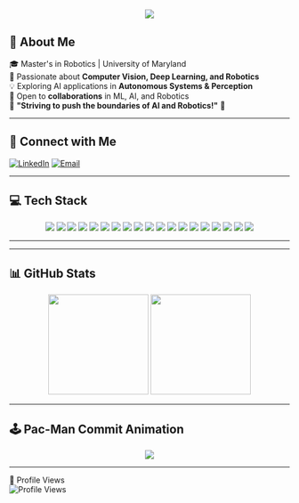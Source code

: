 <div align="center">

<h1>
  <img src="https://readme-typing-svg.herokuapp.com?font=Fira+Code&size=28&pause=1000&color=F75C7E&center=true&vCenter=true&width=600&lines=Hi+There!+👋;I'm+Ashutosh+Reddy!" />
</h1>

</div>

## 🚀 About Me  
🎓 Master's in Robotics | University of Maryland  
🤖 Passionate about **Computer Vision, Deep Learning, and Robotics**  
💡 Exploring AI applications in **Autonomous Systems & Perception**  
🤝 Open to **collaborations** in ML, AI, and Robotics  
🚀 **"Striving to push the boundaries of AI and Robotics!"** 🚀  

---

## 🔗 Connect with Me  
[![LinkedIn](https://img.shields.io/badge/LinkedIn-%230077B5.svg?style=for-the-badge&logo=linkedin&logoColor=white)](https://www.linkedin.com/in/ashutosh-reddy-atimyala/) 
[![Email](https://img.shields.io/badge/Gmail-%23D14836.svg?style=for-the-badge&logo=gmail&logoColor=white)](mailto:ashutoshreddy.1510@gmail.com)

---

## 💻 Tech Stack  
<p align="center">
  <!-- Programming Languages -->
  <img src="https://img.shields.io/badge/Python-3670A0?style=for-the-badge&logo=python&logoColor=ffdd54" />
  <img src="https://img.shields.io/badge/C++-%2300599C.svg?style=for-the-badge&logo=c%2B%2B&logoColor=white" />
  <img src="https://img.shields.io/badge/C-%2300599C.svg?style=for-the-badge&logo=c&logoColor=white" />
  
  <!-- Machine Learning & Deep Learning -->
  <img src="https://img.shields.io/badge/TensorFlow-%23FF6F00.svg?style=for-the-badge&logo=TensorFlow&logoColor=white" />
  <img src="https://img.shields.io/badge/PyTorch-%23EE4C2C.svg?style=for-the-badge&logo=PyTorch&logoColor=white" />
  <img src="https://img.shields.io/badge/OpenCV-%23white.svg?style=for-the-badge&logo=opencv&logoColor=black" />
  <img src="https://img.shields.io/badge/Scikit_Learn-F7931E?style=for-the-badge&logo=scikit-learn&logoColor=white" />
  <img src="https://img.shields.io/badge/Numpy-013243?style=for-the-badge&logo=numpy&logoColor=white" />
  <img src="https://img.shields.io/badge/Pandas-150458?style=for-the-badge&logo=pandas&logoColor=white" />

  <!-- Cloud & DevOps -->
  <img src="https://img.shields.io/badge/GoogleCloud-%234285F4.svg?style=for-the-badge&logo=google-cloud&logoColor=white" />
  <img src="https://img.shields.io/badge/AWS-%23FF9900.svg?style=for-the-badge&logo=amazon-aws&logoColor=white" />
  <img src="https://img.shields.io/badge/Oracle%20Cloud-%23F00000.svg?style=for-the-badge&logo=oracle&logoColor=white" />
  
  <!-- Robotics & Hardware -->
  <img src="https://img.shields.io/badge/ROS-%230A0FF9.svg?style=for-the-badge&logo=ros&logoColor=white" />
  <img src="https://img.shields.io/badge/Arduino-00979D?style=for-the-badge&logo=Arduino&logoColor=white" />
  <img src="https://img.shields.io/badge/RaspberryPi-C51A4A?style=for-the-badge&logo=Raspberry-Pi" />
  
  <!-- Other Tools -->
  <img src="https://img.shields.io/badge/Git-F05032?style=for-the-badge&logo=git&logoColor=white" />
  <img src="https://img.shields.io/badge/Docker-%230db7ed.svg?style=for-the-badge&logo=docker&logoColor=white" />
  <img src="https://img.shields.io/badge/Linux-%23FCC624.svg?style=for-the-badge&logo=linux&logoColor=black" />
  <img src="https://img.shields.io/badge/Salesforce-%2300A1E0.svg?style=for-the-badge&logo=salesforce&logoColor=white" />
</p>

---
<!--- 
## 📌 Featured Projects  
🚀 **[3D Object Reconstruction & Pose Estimation](https://github.com/Ashutosh1510/3D-Object-Reconstruction)** - Deep learning-based 3D shape prediction  
🔍 **[Monocular Visual Odometry](https://github.com/Ashutosh1510/Monocular-VO)** - Estimating motion using Transformers  
🛣️ **[Lane Detection & Turn Prediction](https://github.com/Ashutosh1510/Lane-Detection)** - Real-time lane detection  

🌟 **More Projects:** [🔗 GitHub Repos](https://github.com/Ashutosh1510?tab=repositories)  --->

---

## 📊 GitHub Stats  
<div align="center">
  <img height="180em" src="https://github-readme-stats.vercel.app/api?username=Ashutosh1510&theme=gotham&hide_border=false&include_all_commits=true&count_private=true&show_icons=true"/>
  <img height="180em" src="https://github-readme-streak-stats.herokuapp.com/?user=Ashutosh1510&theme=gotham&hide_border=false&show_icons=true"/>
</div>

---

## 🕹️ Pac-Man Commit Animation  
<div align="center">
  <img src="https://raw.githubusercontent.com/Ashutosh1510/main/github-contribution-grid-pacman.svg" />
</div>

---
👀 Profile Views  
![Profile Views](https://komarev.com/ghpvc/?username=Ashutosh1510&color=blue)
